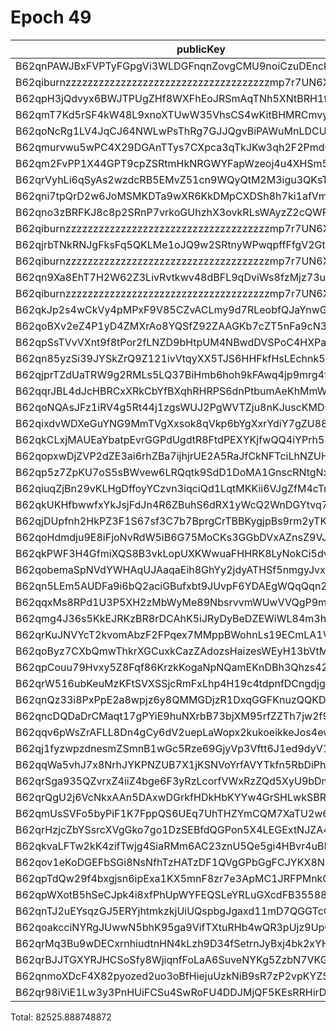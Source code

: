 # Epoch 49

| publicKey                                               | amount         | fee       | amountMina      | feeMina |
|---------------------------------------------------------|----------------|-----------|-----------------|---------|
| B62qnPAWJBxFVPTyFGpgVi3WLDGFnqnZovgCMU9noiCzuDEnckH18ZA | 25875241351851 | 100000000 | 25875.241351851 | 0.1     |
| B62qiburnzzzzzzzzzzzzzzzzzzzzzzzzzzzzzzzzzzzzzmp7r7UN6X | 25875241351850 | 100000000 | 25875.24135185  | 0.1     |
| B62qpH3jQdvyx6BWJTPUgZHf8WXFhEoJRSmAqTNh5XNtBRH1fjkf1gN | 3975186020262  | 100000000 | 3975.186020262  | 0.1     |
| B62qmT7Kd5rSF4kW48L9xnoXTUwW35VhsCS4wKitBHMRCmvywYE7iy4 | 2614639386981  | 100000000 | 2614.639386981  | 0.1     |
| B62qoNcRg1LV4JqCJ64NWLwPsThRg7GJJQgvBiPAWuMnLDCUXigXV6d | 2597886503277  | 100000000 | 2597.886503277  | 0.1     |
| B62qmurvwu5wPC4X29DGAnTTys7CXpca3qTkJKw3qh2F2PmdCFkVcQ5 | 2588133288210  | 100000000 | 2588.13328821   | 0.1     |
| B62qm2FvPP1X44GPT9cpZSRtmHkNRGWYFapWzeoj4u4XHSm5pNa3iFi | 1965903822750  | 100000000 | 1965.90382275   | 0.1     |
| B62qrVyhLi6qSyAs2wzdcRB5EMvZ51cn9WQyQtM2M3igu3QKsTwGJqd | 1946513697291  | 100000000 | 1946.513697291  | 0.1     |
| B62qni7tpQrD2w6JoMSMKDTa9wXR6KkDMpCXDSh8h7ki1afVmkrnvno | 1921356647880  | 100000000 | 1921.35664788   | 0.1     |
| B62qno3zBRFKJ8c8p2SRnP7vrkoGUhzhX3ovkRLsWAyzZ2cQWRovcdr | 1672665561856  | 100000000 | 1672.665561856  | 0.1     |
| B62qiburnzzzzzzzzzzzzzzzzzzzzzzzzzzzzzzzzzzzzzmp7r7UN6X | 1672665561856  | 100000000 | 1672.665561856  | 0.1     |
| B62qjrbTNkRNJgFksFq5QKLMe1oJQ9w2SRtnyWPwqpffFfgV2GtubWF | 1378596258808  | 100000000 | 1378.596258808  | 0.1     |
| B62qiburnzzzzzzzzzzzzzzzzzzzzzzzzzzzzzzzzzzzzzmp7r7UN6X | 1378596258807  | 100000000 | 1378.596258807  | 0.1     |
| B62qn9Xa8EhT7H2W62Z3LivRvtkwv48dBFL9qDviWs8fzMjz73upbmW | 1216135062933  | 100000000 | 1216.135062933  | 0.1     |
| B62qiburnzzzzzzzzzzzzzzzzzzzzzzzzzzzzzzzzzzzzzmp7r7UN6X | 1216135062932  | 100000000 | 1216.135062932  | 0.1     |
| B62qkJp2s4wCkVy4pMPxF9V85CZvACLmy9d7RLeobfQJaYnwGThjAXM | 1368806309388  | 100000000 | 1368.806309388  | 0.1     |
| B62qoBXv2eZ4P1yD4ZMXrAo8YQSfZ92ZAAGKb7cZT5nFa9cN33YD2ff | 1133577247832  | 100000000 | 1133.577247832  | 0.1     |
| B62qpSsTVvVXnt9f8tPor2fLNZD9bHtpUM4NBwdDVSPoC4HXPaHREyQ | 315214243332   | 100000000 | 315.214243332   | 0.1     |
| B62qn85yzSi39JYSkZrQ9Z121ivVtqyXX5TJS6HHFkfHsLEchnk5Kv7 | 680092974814   | 100000000 | 680.092974814   | 0.1     |
| B62qjprTZdUaTRW9g2RMLs5LQ37BiHmb6hoh9kFAwq4jp9mrg4fLJvK | 345477780436   | 100000000 | 345.477780436   | 0.1     |
| B62qqrJBL4dJcHBRCxXRkCbYfBXqhRHRPS6dnPtbumAeKhMmWzQ3c4b | 345477761992   | 100000000 | 345.477761992   | 0.1     |
| B62qoNQAsJFz1iRV4g5Rt44j1zgsWUJ2PgWVTZju8nKJuscKMDsJbNw | 98048004035    | 100000000 | 98.048004035    | 0.1     |
| B62qixdvWDXeGuYNG9MmTVgXxsok8qVkp6bYgXxrYdiY7gZU88X6kY7 | 97463992669    | 100000000 | 97.463992669    | 0.1     |
| B62qkCLxjMAUEaYbatpEvrGGPdUgdtR8FtdPEXYKjfwQQ4iYPrh53Yn | 55289894715    | 100000000 | 55.289894715    | 0.1     |
| B62qopxwDjZVP2dZE3ai6rhZBa7ijhjrUE2A5RaJfCkNFTciLhNZUHV | 36026456445    | 100000000 | 36.026456445    | 0.1     |
| B62qp5z7ZpKU7oS5sBWvew6LRQqtk9SdD1DoMA1GnscRNtgNxhRzz6C | 29384635883    | 100000000 | 29.384635883    | 0.1     |
| B62qiuqZjBn29vKLHgDffoyYCzvn3iqciQd1LqtMKKii6VJgZfM4cTm | 23059948574    | 100000000 | 23.059948574    | 0.1     |
| B62qkUKHfbwwfxYkJsjFdJn4R6ZBuhS6dRX1yWcQ2WnDGYtvq74jE4Y | 20679348523    | 100000000 | 20.679348523    | 0.1     |
| B62qjDUpfnh2HkPZ3F1S67sf3C7b7BprgCrTBBKygjpBs9rm2yTK6fb | 18445892766    | 100000000 | 18.445892766    | 0.1     |
| B62qoHdmdju9E8iFjoNvRdW5iB6G75MoCKs3GGbDVxAZnsZ9VJj8kRk | 18235434681    | 100000000 | 18.235434681    | 0.1     |
| B62qkPWF3H4GfmiXQS8B3vkLopUXKWwuaFHHRK8LyNokCi5dvhKvAwT | 13694922850    | 100000000 | 13.69492285     | 0.1     |
| B62qobemaSpNVdYWHAqUJAaqaEih8GhYy2jdyATHSf5nmgyJvxoA358 | 5032768607     | 100000000 | 5.032768607     | 0.1     |
| B62qn5LEm5AUDFa9i6bQ2aciGBufxbt9JUvpF6YDAEgWQqQqn2MSnr7 | 5013310374     | 100000000 | 5.013310374     | 0.1     |
| B62qqxMs8RPd1U3P5XH2zMbWyMe89NbsrvvmWUwVVQgP9mNwZFVAGAx | 3604575647     | 100000000 | 3.604575647     | 0.1     |
| B62qmg4J36s5KkEJRKzBR8rDCAhK5iJRyDyBeDZEWiWL84m3hGHwY1o | 2436544782     | 100000000 | 2.436544782     | 0.1     |
| B62qrKuJNVYcT2kvomAbzF2FPqex7MMppBWohnLs19ECmLA1V5mDxeB | 2083656166     | 100000000 | 2.083656166     | 0.1     |
| B62qoByz7CXbQmwThkrXGCuxkCazZAdozsHaizesWEyH13bVtMrgBcE | 1604638541     | 100000000 | 1.604638541     | 0.1     |
| B62qpCouu79Hvxy5Z8Fqf86KrzkKogaNpNQamEKnDBh3Qhzs42ZAZVE | 1425481896     | 100000000 | 1.425481896     | 0.1     |
| B62qrW516ubKeuMzKFtSVXSSjcRmFxLhp4H19c4tdpnfDCngdjgJpZG | 1275796271     | 100000000 | 1.275796271     | 0.1     |
| B62qnQz33i8PxPpE2a8wpjz6y8QMMGDjzR1DxqGGFKnuzQQKD6a917B | 1102659355     | 100000000 | 1.102659355     | 0.1     |
| B62qncDQDaDrCMaqt17gPYiE9huNXrbB73bjXM95rfZZTh7jw2f9EvR | 898279471      | 100000000 | 0.898279471     | 0.1     |
| B62qqv6pWsZrAFLL8Dn4gCy6dV2uepLaWopx2kukoeikkeJos4ewbBt | 433891445      | 100000000 | 0.433891445     | 0.1     |
| B62qj1fyzwpzdnesmZSmnB1wGc5Rze69GjyVp3Vftt6J1ed9dyV1BT9 | 289632087      | 100000000 | 0.289632087     | 0.1     |
| B62qqWa5vhJ7x8NrhJYKPNZUB7X1jKSNVoYrfAVYTkfn5RbDiPhxEiz | 214330684      | 100000000 | 0.214330684     | 0.1     |
| B62qrSga935QZvrxZ4iiZ4bge6F3yRzLcorfVWxRzZQd5XyU9bDmScc | 152095940      | 100000000 | 0.15209594      | 0.1     |
| B62qrQgU2j6VcNkxAAn5DAxwDGrkfHDkHbKYYw4GrSHLwkSBR5TY6sw | 113291038      | 100000000 | 0.113291038     | 0.1     |
| B62qmUsSVFo5byPiF1K7FppQS6UEq7UhTHZYmCQM7XaTU2w6Fci75CP | 111505515      | 100000000 | 0.111505515     | 0.1     |
| B62qrHzjcZbYSsrcXVgGko7go1DzSEBfdQGPon5X4LEGExtNJZA4ECj | 100742810      | 100000000 | 0.10074281      | 0.1     |
| B62qkvaLFTw2kK4zifTwjg4SiaRMm6AC23znU5Qe5gi4HBvr4uBLEQu | 96076982       | 100000000 | 0.096076982     | 0.1     |
| B62qov1eKoDGEFbSGi8NsNfhTzHATzDF1QVgGPbGgFCJYKX8NSVva1T | 79884755       | 100000000 | 0.079884755     | 0.1     |
| B62qpTdQw29f4bxgjsn6ipExa1KX5mnF8zr7e3ApMC1JRFPMnkQp4tR | 43015341       | 100000000 | 0.043015341     | 0.1     |
| B62qpWXotB5hSeCJpk4i8xfPhUpWYFEQSLeYRLuGXcdFB35588y6tD3 | 37359935       | 100000000 | 0.037359935     | 0.1     |
| B62qnTJ2uEYsqzGJ5ERYjhtmkzkjUiUQspbgJgaxd11mD7QGGTcCrNU | 33520227       | 100000000 | 0.033520227     | 0.1     |
| B62qoakcciNYRgJUwwN5bhK95ga9VifTXtuRHb4wQR3pUjz9UpQmZx3 | 24151763       | 100000000 | 0.024151763     | 0.1     |
| B62qrMq3Bu9wDECxrnhiudtnHN4kLzh9D34fSetrnJyBxj4bk2xYHS3 | 8817802        | 100000000 | 0.008817802     | 0.1     |
| B62qrBJJTGXYRJHCSoSfy8WjiqnfFoLaA6SuveNYKg5ZzbN7VKGidbt | 1579093        | 100000000 | 0.001579093     | 0.1     |
| B62qnmoXDcF4X82pyozed2uo3oBfHiejuUzkNiB9sR7zP2vpKYZSrKf | 455522         | 100000000 | 0.000455522     | 0.1     |
| B62qr98iViE1Lw3y3PnHUiFCSu4SwRoFU4DDJMjQF5KEsRRHirDDqDt | 344            | 100000000 | 3.44e-7         | 0.1     |

Total: 82525.888748872
